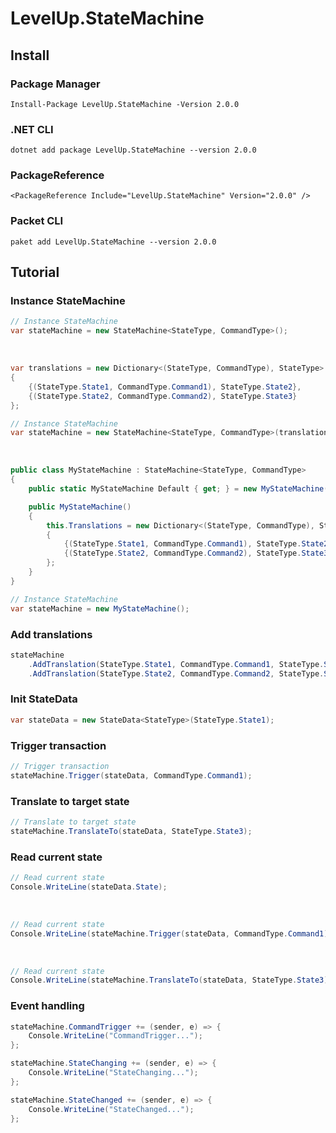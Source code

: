 # LevelUp.StateMachine

## Install

### Package Manager

    Install-Package LevelUp.StateMachine -Version 2.0.0

### .NET CLI

    dotnet add package LevelUp.StateMachine --version 2.0.0

### PackageReference

    <PackageReference Include="LevelUp.StateMachine" Version="2.0.0" />

### Packet CLI

    paket add LevelUp.StateMachine --version 2.0.0


## Tutorial

### Instance StateMachine

```C#
// Instance StateMachine
var stateMachine = new StateMachine<StateType, CommandType>();
```


<br>

```C#
var translations = new Dictionary<(StateType, CommandType), StateType>
{
    {(StateType.State1, CommandType.Command1), StateType.State2},
    {(StateType.State2, CommandType.Command2), StateType.State3}
};

// Instance StateMachine
var stateMachine = new StateMachine<StateType, CommandType>(translations);
```


<br>

```C#
public class MyStateMachine : StateMachine<StateType, CommandType>
{
    public static MyStateMachine Default { get; } = new MyStateMachine();

    public MyStateMachine()
    {
        this.Translations = new Dictionary<(StateType, CommandType), StateType>
        {
            {(StateType.State1, CommandType.Command1), StateType.State2},
            {(StateType.State2, CommandType.Command2), StateType.State3}
        };
    }
}

// Instance StateMachine
var stateMachine = new MyStateMachine();
```

### Add translations

```C#
stateMachine
    .AddTranslation(StateType.State1, CommandType.Command1, StateType.State2)
    .AddTranslation(StateType.State2, CommandType.Command2, StateType.State3);
```


### Init StateData

```C#
var stateData = new StateData<StateType>(StateType.State1);
```


### Trigger transaction

```C#
// Trigger transaction
stateMachine.Trigger(stateData, CommandType.Command1);
```

### Translate to target state

```C#
// Translate to target state
stateMachine.TranslateTo(stateData, StateType.State3);
```

### Read current state

```C#
// Read current state
Console.WriteLine(stateData.State);
```


<br>

```C#
// Read current state
Console.WriteLine(stateMachine.Trigger(stateData, CommandType.Command1).State);
```


<br>

```C#
// Read current state
Console.WriteLine(stateMachine.TranslateTo(stateData, StateType.State3).State); 
```

### Event handling

```C#
stateMachine.CommandTrigger += (sender, e) => { 
    Console.WriteLine("CommandTrigger..."); 
};

stateMachine.StateChanging += (sender, e) => { 
    Console.WriteLine("StateChanging..."); 
};

stateMachine.StateChanged += (sender, e) => { 
    Console.WriteLine("StateChanged..."); 
};
```
